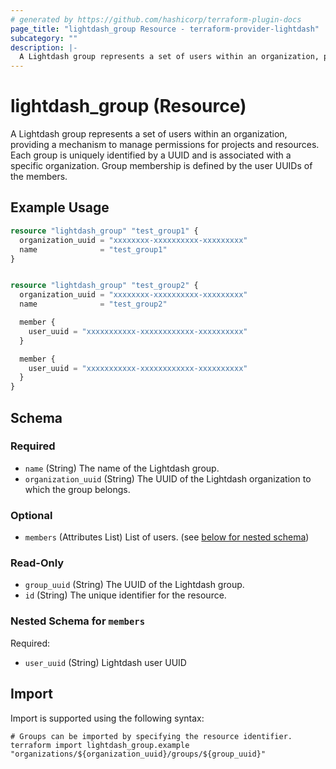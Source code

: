 ```yaml
---
# generated by https://github.com/hashicorp/terraform-plugin-docs
page_title: "lightdash_group Resource - terraform-provider-lightdash"
subcategory: ""
description: |-
  A Lightdash group represents a set of users within an organization, providing a mechanism to manage permissions for projects and resources. Each group is uniquely identified by a UUID and is associated with a specific organization. Group membership is defined by the user UUIDs of the members.
---
```


# lightdash_group (Resource)

A Lightdash group represents a set of users within an organization, providing a mechanism to manage permissions for projects and resources. Each group is uniquely identified by a UUID and is associated with a specific organization. Group membership is defined by the user UUIDs of the members.

## Example Usage

```terraform
resource "lightdash_group" "test_group1" {
  organization_uuid = "xxxxxxxx-xxxxxxxxxx-xxxxxxxxx"
  name              = "test_group1"
}


resource "lightdash_group" "test_group2" {
  organization_uuid = "xxxxxxxx-xxxxxxxxxx-xxxxxxxxx"
  name              = "test_group2"

  member {
    user_uuid = "xxxxxxxxxxx-xxxxxxxxxxxx-xxxxxxxxxx"
  }

  member {
    user_uuid = "xxxxxxxxxxx-xxxxxxxxxxxx-xxxxxxxxxx"
  }
}
```

<!-- schema generated by tfplugindocs -->
## Schema

### Required

- `name` (String) The name of the Lightdash group.
- `organization_uuid` (String) The UUID of the Lightdash organization to which the group belongs.

### Optional

- `members` (Attributes List) List of users. (see [below for nested schema](#nestedatt--members))

### Read-Only

- `group_uuid` (String) The UUID of the Lightdash group.
- `id` (String) The unique identifier for the resource.

<a id="nestedatt--members"></a>
### Nested Schema for `members`

Required:

- `user_uuid` (String) Lightdash user UUID

## Import

Import is supported using the following syntax:

```shell
# Groups can be imported by specifying the resource identifier.
terraform import lightdash_group.example "organizations/${organization_uuid}/groups/${group_uuid}"
```

